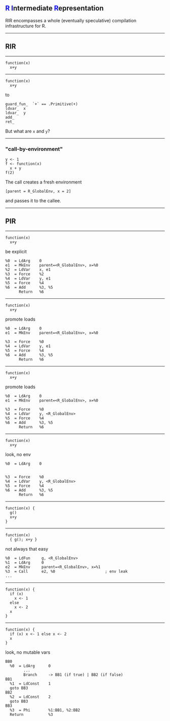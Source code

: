 ## <span style="color:blue">R</span> <span style="color:blue">I</span>ntermediate <span style="color:blue">R</span>epresentation

RIR encompasses a whole (eventually speculative) compilation infrastructure for R.

---

## RIR

---

```
function(x)
  x+y
```

---

```
function(x)
  x+y
```

to

```
guard_fun_  `+` == .Primitive(+)
ldvar_  x
ldvar_  y
add_
ret_
```

But what are `x` and `y`?

---

### "call-by-environment"


```
y <- 1
f <- function(x)
  x + y
f(2)
```

The call creates a fresh environment

```
[parent = R_GlobalEnv, x = 2]
```

and passes it to the callee.

---

## PIR

---

```
function(x)
  x+y
```

be explicit
```
%0  = LdArg    0
e1  = MkEnv    parent=<R_GlobalEnv>, x=%0
%2  = LdVar    x, e1
%3  = Force    %2
%4  = LdVar    y, e1
%5  = Force    %4
%6  = Add      %3, %5
      Return   %6
```

---

```
function(x)
  x+y
```

promote loads
```
%0  = LdArg    0
e1  = MkEnv    parent=<R_GlobalEnv>, x=%0

%3  = Force    %0
%4  = LdVar    y, e1
%5  = Force    %4
%6  = Add      %3, %5
      Return   %6
```

---

```
function(x)
  x+y
```

promote loads
```
%0  = LdArg    0
e1  = MkEnv    parent=<R_GlobalEnv>, x=%0

%3  = Force    %0
%4  = LdVar    y, <R_GlobalEnv>
%5  = Force    %4
%6  = Add      %3, %5
      Return   %6
```

---

```
function(x)
  x+y
```

look, no env
```
%0  = LdArg    0


%3  = Force    %0
%4  = LdVar    y, <R_GlobalEnv>
%5  = Force    %4
%6  = Add      %3, %5
      Return   %6
```

---

```
function(x) {
  g()
  x+y
}
```

---

```
function(x)
  { g(); x+y }
```

not always that easy
```
%0  = LdFun     g, <R_GlobalEnv>
%1  = LdArg     0
e2  = MkEnv     parent=<R_GlobalEnv>, x=%1
%3  = Call      e2, %0                      ; env leak
...
```

---

```
function(x) {
  if (x)
    x <- 1
  else
    x <- 2
  x
}
```

---

```
function(x) {
  if (x) x <- 1 else x <- 2
  x
}
```

look, no mutable vars
```
BB0
  %0  = LdArg      0
        ...
        Branch     -> BB1 (if true) | BB2 (if false)
BB1
  %1  = LdConst    1
  goto BB3
BB2
  %2  = LdConst    2
  goto BB3
BB3
  %3  = Phi        %1:BB1, %2:BB2
  Return           %3
```

